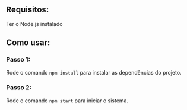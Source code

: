 ## Requisitos:
Ter o Node.js instalado

## Como usar:

### Passo 1:
Rode o comando `npm install` para instalar as dependências do projeto.

### Passo 2:
Rode o comando `npm start` para iniciar o sistema.
